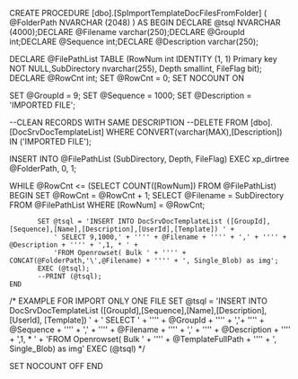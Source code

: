 ﻿
CREATE PROCEDURE [dbo].[SpImportTemplateDocFilesFromFolder] (
	 @FolderPath NVARCHAR (2048)
   )
AS
BEGIN
   DECLARE @tsql NVARCHAR (4000);DECLARE @Filename varchar(250);DECLARE @GroupId int;DECLARE @Sequence int;DECLARE @Description varchar(250);

   DECLARE @FilePathList TABLE (RowNum int IDENTITY (1, 1) Primary key NOT NULL,SubDirectory nvarchar(255), Depth smallint, FileFlag bit);
   DECLARE @RowCnt int; SET @RowCnt = 0;
   SET NOCOUNT ON

   SET @GroupId = 9;
   SET @Sequence = 1000;
   SET @Description = 'IMPORTED FILE';

   --CLEAN RECORDS WITH SAME DESCRIPTION
   --DELETE FROM [dbo].[DocSrvDocTemplateList] WHERE CONVERT(varchar(MAX),[Description]) IN ('IMPORTED FILE');

   INSERT INTO @FilePathList (SubDirectory, Depth, FileFlag) EXEC xp_dirtree @FolderPath, 0, 1;

   
   WHILE @RowCnt <= (SELECT COUNT([RowNum]) FROM @FilePathList)
	BEGIN
		SET @RowCnt = @RowCnt + 1;
		SELECT @Filename = SubDirectory FROM @FilePathList WHERE [RowNum] = @RowCnt;
		
		   SET @tsql = 'INSERT INTO DocSrvDocTemplateList ([GroupId],[Sequence],[Name],[Description],[UserId],[Template]) ' +
               ' SELECT 9,1000,' + '''' + @Filename + '''' + ',' + '''' + @Description + '''' + ',1, * ' + 
               'FROM Openrowset( Bulk ' + '''' + CONCAT(@FolderPath,'\',@Filename) + '''' + ', Single_Blob) as img';
		   EXEC (@tsql);
		   --PRINT (@tsql);
	END
	
   /* EXAMPLE FOR IMPORT ONLY ONE FILE
	  SET @tsql = 'INSERT INTO DocSrvDocTemplateList ([GroupId],[Sequence],[Name],[Description],[UserId], [Template]) ' +
               ' SELECT ' + '''' + @GroupId + '''' + ','+ '''' + @Sequence + '''' + ',' + '''' + @Filename + '''' + ',' + '''' + @Description + '''' + ',1, * ' + 
               'FROM Openrowset( Bulk ' + '''' + @TemplateFullPath + '''' + ', Single_Blob) as img'
      EXEC (@tsql)
   */

   SET NOCOUNT OFF
END

